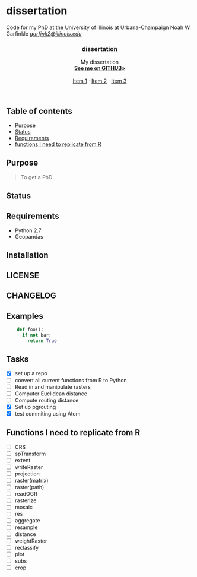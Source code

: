 # dissertation
Code for my PhD at the University of Illinois at Urbana-Champaign
Noah W. Garfinkle
*garfink2@illinois.edu*

<p align="center">
  <a href="https://noahgarfinkle.github.io">
  </a>

  <h3 align="center">dissertation</h3>

  <p align="center">
    My dissertation
    <br>
    <a href="https://noahgarfinkle.github.io"><strong>See me on GITHUB»</strong></a>
    <br>
    <br>
    <a href="https://noahgarfinkle.github.io">Item 1</a>
    ·
    <a href="https://noahgarfinkle.github.io">Item 2</a>
    ·
    <a href="https://noahgarfinkle.github.io">Item 3</a>
  </p>
</p>

<br>

## Table of contents

- [Purpose](#purpose)
- [Status](#status)
- [Requirements](#requirements)
- [functions I need to replicate from R](functions-I-need-to-replicate-from-r)

## Purpose
> To get a PhD

## Status

## Requirements
* Python 2.7
 * Geopandas

## Installation

## LICENSE

## CHANGELOG

## Examples
```Python
    def foo():
      if not bar:
        return True
```

## Tasks
- [x] set up a repo
- [ ] convert all current functions from R to Python
- [ ] Read in and manipulate rasters
- [ ] Computer Euclidean distance
- [ ] Compute routing distance
- [x] Set up pgrouting
- [x] test commiting using Atom

## Functions I need to replicate from R
- [ ] CRS
- [ ] spTransform
- [ ] extent
- [ ] writeRaster
- [ ] projection
- [ ] raster(matrix)
- [ ] raster(path)
- [ ] readOGR
- [ ] rasterize
- [ ] mosaic
- [ ] res
- [ ] aggregate
- [ ] resample
- [ ] distance
- [ ] weightRaster
- [ ] reclassify
- [ ] plot
- [ ] subs
- [ ] crop
